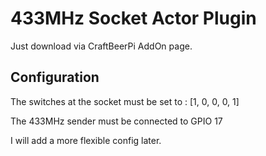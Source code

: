 # 433MHz Socket Actor Plugin

Just download via CraftBeerPi AddOn page.

## Configuration

The switches at the socket must be set to : [1, 0, 0, 0, 1]

The 433MHz sender must be connected to GPIO 17


I will add a more flexible config later. 
